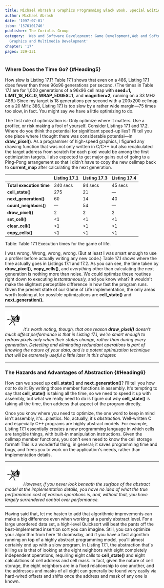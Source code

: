 ```yaml
---
title: Michael Abrash's Graphics Programming Black Book, Special Edition
author: Michael Abrash
date: '1997-07-01'
isbn: '1576101746'
publisher: The Coriolis Group
category: 'Web and Software Development: Game Development,Web and Software Development:
  Graphics and Multimedia Development'
chapter: '17'
pages: 329-331
---
```


### Where Does the Time Go? {#Heading5}

How slow is Listing 17.1? Table 17.1 shows that even on a 486, Listing
17.1 does fewer than three 96x96 generations per second. (The times in
Table 17.1 are for 1,000 generations of a 96x96 cell map with **seed=1,
LIMIT\_18\_HZ=0, WRAP\_EDGES=1,** and **magnifier=2,** running on a 33
MHz 486.) Since my target is 18 generations per second with a 200x200
cellmap on a 20 MHz 386, Listing 17.1 is too slow by a rather wide
margin—75 times too slow, in fact. You might say we have a little
optimizing to do.

The first rule of optimization is: Only optimize where it matters. Use a
profiler, or risk making a fool of yourself. Consider Listings 17.1 and
17.2. Where do you think the potential for significant speed-up lies?
I'll tell you one place where I thought there was considerable
potential—in **draw\_pixel()**. As a programmer of high-speed graphics,
I figured any drawing function that was not only written in C/C++ but
also recalculated the target address from scratch for each pixel would
be among the first optimization targets. I also expected to get major
gains out of going to a Ping-Pong arrangement so that I didn't have to
copy the new cellmap back to **current\_map** after calculating the next
generation.

|                          | Listing 17.1 | Listing 17.3 | Listing 17.4 |
|--------------------------|--------------|--------------|--------------|
| **Total execution time** | 340 secs     | 94 secs      | 45 secs      |
| **cell\_state()**        | 275          | 21           | —            |
| **next\_generation()**   | 60           | 14           | 40           |
| **count\_neighbors()**   | —            | 54           | —            |
| **draw\_pixel()**        | 2            | 2            | 2            |
| **set\_cell()**          | <1           | <1           | <1           |
| **clear\_cell()**        | <1           | <1           | <1           |
| **copy\_cells()**        | <1           | <1           | <1           |

Table: Table 17.1 Execution times for the game of life.

I was wrong. Wrong, wrong, wrong. (But at least I was smart enough to
use a profiler before actually writing any new code.) Table 17.1 shows
where the time actually goes in Listings 17.1 and 17.2. As you can see,
the time taken by **draw\_pixel(),** **copy\_cells(),** and *everything*
other than calculating the next generation is nothing more than noise.
We could optimize these routines right down to executing
*instantaneously,* and you know what? It wouldn't make the slightest
perceptible difference in how fast the program runs. Given the present
state of our Game of Life implementation, the only areas worth looking
at for possible optimizations are **cell\_state()** and
**next\_generation().**

  ------------------- ---------------------------------------------------------------------------------------------------------------------------------------------------------------------------------------------------------------------------------------------------------------------------------------------------------------------------------------------------------------------------------------------------------------------------------
  ![](images/i.jpg)   *It's worth noting, though, that one reason **draw\_pixel()** doesn't much affect performance is that in Listing 17.1, we're smart enough to redraw pixels only when their states change, rather than during every generation. Detecting and eliminating redundant operations is part of knowing the nature of your data, and is a potent optimization technique that will be extremely useful a little later in this chapter.*
  ------------------- ---------------------------------------------------------------------------------------------------------------------------------------------------------------------------------------------------------------------------------------------------------------------------------------------------------------------------------------------------------------------------------------------------------------------------------

### The Hazards and Advantages of Abstraction {#Heading6}

How can we speed up **cell\_state()** and **next\_generation()**? I'll
tell you how *not* to do it: By writing those member functions in
assembly. It's tempting to say that **cell\_state()** is taking all the
time, so we need to speed it up with assembly, but what we really need
to do is figure out *why* **cell\_state()** is taking all the time, then
address that aspect of the program directly.

Once you know where you need to optimize, the one word to keep in mind
isn't assembly, it's...plastics. No, actually, it's *abstraction.*
Well-written C and especially C++ programs are highly abstract models.
For example, Listing 17.1 essentially creates a new programming language
in which cells are tangible things, with built-in manipulation
instructions. Given the cellmap member functions, you don't even need to
know the cell storage format! This is a wonderful thing, in general; it
saves programming time and bugs, and frees you to work on the
application's needs, rather than implementation details.

  ------------------- ----------------------------------------------------------------------------------------------------------------------------------------------------------------------------------------------------------------------------------------------------------------
  ![](images/i.jpg)   *However, if you never look beneath the surface of the abstract model at the implementation details, you have no idea of what the true performance cost of various operations* *is, and, without that, you have largely surrendered control over performance.*
  ------------------- ----------------------------------------------------------------------------------------------------------------------------------------------------------------------------------------------------------------------------------------------------------------

Having said that, let me hasten to add that algorithmic improvements can
make a big difference even when working at a purely abstract level. For
a large unordered data set, a high-level Quicksort will beat the pants
off the best-implemented insertion sort you can imagine. Still, you can
optimize your algorithm from here 'til doomsday, and if you have a fast
algorithm running on top of a highly abstract programming model, you'll
almost certainly end up with a slow program. In Listing 17.1, the
abstraction that's killing us is that of looking at the eight neighbors
with eight completely independent operations, requiring eight calls to
**cell\_state()** and eight calculations of cell address and cell mask.
In fact, given the nature of cell storage, the eight neighbors are in a
fixed relationship to one another, and the addresses and masks of all
eight can generally be found very easily via hard-wired offsets and
shifts once the address and mask of any one is known.